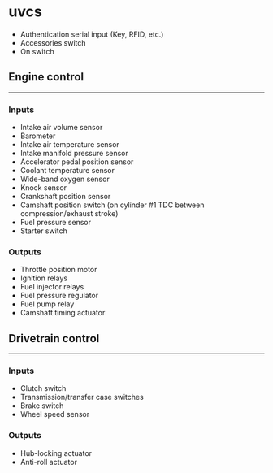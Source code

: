 # uvcs

- Authentication serial input (Key, RFID, etc.)
- Accessories switch
- On switch

## Engine control
---

### Inputs

- Intake air volume sensor
- Barometer
- Intake air temperature sensor
- Intake manifold pressure sensor
- Accelerator pedal position sensor
- Coolant temperature sensor
- Wide-band oxygen sensor
- Knock sensor
- Crankshaft position sensor
- Camshaft position switch (on cylinder #1 TDC between compression/exhaust stroke)
- Fuel pressure sensor
- Starter switch

### Outputs

- Throttle position motor
- Ignition relays
- Fuel injector relays
- Fuel pressure regulator
- Fuel pump relay
- Camshaft timing actuator

## Drivetrain control
---

### Inputs

- Clutch switch
- Transmission/transfer case switches
- Brake switch
- Wheel speed sensor

### Outputs

- Hub-locking actuator
- Anti-roll actuator
